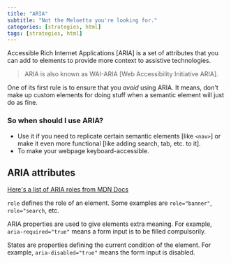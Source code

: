 ```yaml
---
title: "ARIA"
subtitle: "Not the Meloetta you're looking for."
categories: [strategies, html]
tags: [strategies, html]
---
```


Accessible Rich Internet Applications [ARIA] is a set of attributes that you can add to elements to provide more context to assistive technologies.

> ARIA is also known as WAI-ARIA [Web Accessibility Initiative ARIA].

One of its first rule is to ensure that you *avoid* using ARIA. It means, don't make up custom elements for doing stuff when a semantic element will just do as fine.

### So when should I use ARIA?

- Use it if you need to replicate certain semantic elements [like `<nav>`] or make it even more functional [like adding search, tab, etc. to it].
- To make your webpage keyboard-accessible.

## ARIA attributes

[Here's a list of ARIA roles from MDN Docs](https://developer.mozilla.org/en-US/docs/Web/Accessibility/ARIA/Roles)

`role` defines the role of an element. Some examples are `role="banner"`, `role="search`, etc.

ARIA properties are used to give elements extra meaning. For example, `aria-required="true"` means a form input is to be filled compulsorily.

States are properties defining the current condition of the element. For example, `aria-disabled="true"` means the form input is disabled.
